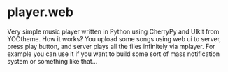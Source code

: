 player.web
==========

Very simple music player written in Python using CherryPy and UIkit from YOOtheme. How it works? You upload some songs using web ui to server, press play button, and server plays all the files infinitely via mplayer.
For example you can use it if you want to build some sort of mass notification system or something like that...
